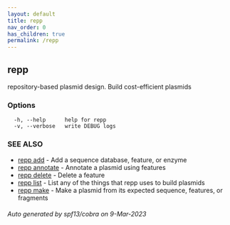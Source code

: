 ```yaml
---
layout: default
title: repp
nav_order: 0
has_children: true
permalink: /repp
---
```

## repp

repository-based plasmid design. Build cost-efficient plasmids

### Options

```
  -h, --help      help for repp
  -v, --verbose   write DEBUG logs
```

### SEE ALSO

* [repp add](repp_add)	 - Add a sequence database, feature, or enzyme
* [repp annotate](repp_annotate)	 - Annotate a plasmid using features
* [repp delete](repp_delete)	 - Delete a feature
* [repp list](repp_list)	 - List any of the things that repp uses to build plasmids
* [repp make](repp_make)	 - Make a plasmid from its expected sequence, features, or fragments

###### Auto generated by spf13/cobra on 9-Mar-2023
